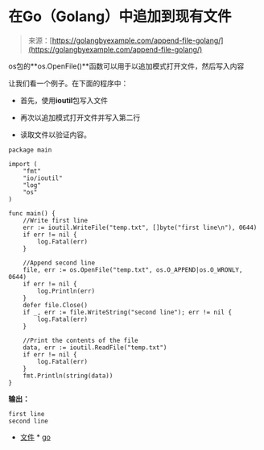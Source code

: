 <!--yml

分类: 未分类

日期: 2024-10-13 06:07:29

-->

# 在Go（Golang）中追加到现有文件

> 来源：[https://golangbyexample.com/append-file-golang/](https://golangbyexample.com/append-file-golang/)

os包的**os.OpenFile()**函数可以用于以追加模式打开文件，然后写入内容

让我们看一个例子。在下面的程序中：

+   首先，使用**ioutil**包写入文件

+   再次以追加模式打开文件并写入第二行

+   读取文件以验证内容。

```
package main

import (
    "fmt"
    "io/ioutil"
    "log"
    "os"
)

func main() {
    //Write first line
    err := ioutil.WriteFile("temp.txt", []byte("first line\n"), 0644)
    if err != nil {
        log.Fatal(err)
    }

    //Append second line
    file, err := os.OpenFile("temp.txt", os.O_APPEND|os.O_WRONLY, 0644)
    if err != nil {
        log.Println(err)
    }
    defer file.Close()
    if _, err := file.WriteString("second line"); err != nil {
        log.Fatal(err)
    }

    //Print the contents of the file
    data, err := ioutil.ReadFile("temp.txt")
    if err != nil {
        log.Fatal(err)
    }
    fmt.Println(string(data))
}
```

**输出：**

```
first line
second line
```

+   [文件](https://golangbyexample.com/tag/file/) *   [go](https://golangbyexample.com/tag/go/)
